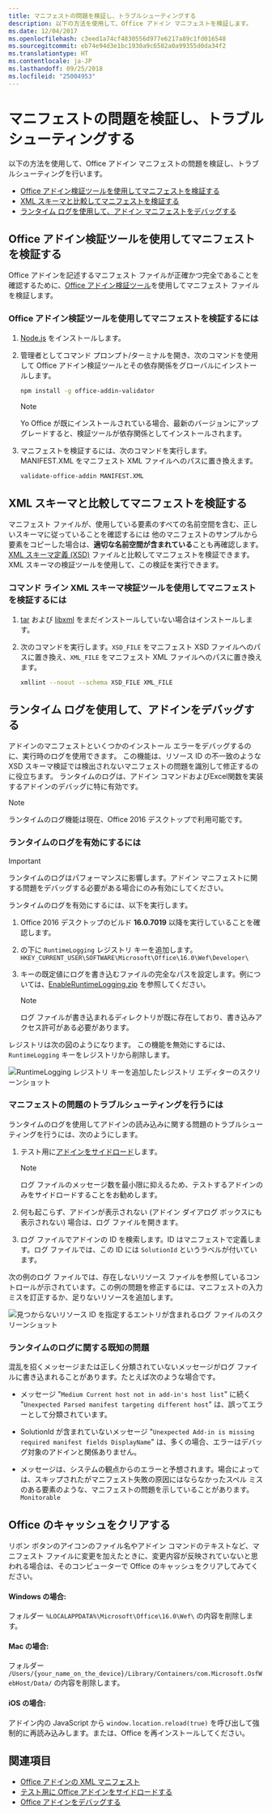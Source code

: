 ```yaml
---
title: マニフェストの問題を検証し、トラブルシューティングする
description: 以下の方法を使用して、Office アドイン マニフェストを検証します。
ms.date: 12/04/2017
ms.openlocfilehash: c3eed1a74cf4830556d977e6217a89c1fd016548
ms.sourcegitcommit: eb74e94d3e1bc1930a9c6582a0a99355d0da34f2
ms.translationtype: HT
ms.contentlocale: ja-JP
ms.lasthandoff: 09/25/2018
ms.locfileid: "25004953"
---
```

# <a name="validate-and-troubleshoot-issues-with-your-manifest"></a>マニフェストの問題を検証し、トラブルシューティングする

以下の方法を使用して、Office アドイン マニフェストの問題を検証し、トラブルシューティングを行います。 

- [Office アドイン検証ツールを使用してマニフェストを検証する](#validate-your-manifest-with-the-office-add-in-validator)   
- [XML スキーマと比較してマニフェストを検証する](#validate-your-manifest-against-the-xml-schema)
- [ランタイム ログを使用して、アドイン マニフェストをデバッグする](#use-runtime-logging-to-debug-your-add-in-manifest)


## <a name="validate-your-manifest-with-the-office-add-in-validator"></a>Office アドイン検証ツールを使用してマニフェストを検証する

Office アドインを記述するマニフェスト ファイルが正確かつ完全であることを確認するために、[Office アドイン検証ツール](https://github.com/OfficeDev/office-addin-validator)を使用してマニフェスト ファイルを検証します。

### <a name="to-use-the-office-add-in-validator-to-validate-your-manifest"></a>Office アドイン検証ツールを使用してマニフェストを検証するには

1. [Node.js](https://nodejs.org/download/) をインストールします。 

2. 管理者としてコマンド プロンプト/ターミナルを開き、次のコマンドを使用して Office アドイン検証ツールとその依存関係をグローバルにインストールします。

    ```bash
    npm install -g office-addin-validator
    ```
    
    > [!NOTE]
    > Yo Office が既にインストールされている場合、最新のバージョンにアップグレードすると、検証ツールが依存関係としてインストールされます。

3. マニフェストを検証するには、次のコマンドを実行します。MANIFEST.XML をマニフェスト XML ファイルへのパスに置き換えます。

    ```bash
    validate-office-addin MANIFEST.XML
    ```

## <a name="validate-your-manifest-against-the-xml-schema"></a>XML スキーマと比較してマニフェストを検証する

マニフェスト ファイルが、使用している要素のすべての名前空間を含む、正しいスキーマに従っていることを確認するには 他のマニフェストのサンプルから要素をコピーした場合は、**適切な名前空間が含まれている**ことも再確認します。 [XML スキーマ定義 (XSD)](https://github.com/OfficeDev/office-js-docs-pr/tree/master/docs/overview/schemas) ファイルと比較してマニフェストを検証できます。 XML スキーマの検証ツールを使用して、この検証を実行できます。 



### <a name="to-use-a-command-line-xml-schema-validation-tool-to-validate-your-manifest"></a>コマンド ライン XML スキーマ検証ツールを使用してマニフェストを検証するには

1.  [tar](https://www.gnu.org/software/tar/) および [libxml](http://xmlsoft.org/FAQ.html) をまだインストールしていない場合はインストールします。

2.  次のコマンドを実行します。`XSD_FILE` をマニフェスト XSD ファイルへのパスに置き換え、`XML_FILE` をマニフェスト XML ファイルへのパスに置き換えます。
    
    ```bash
    xmllint --noout --schema XSD_FILE XML_FILE
    ```

## <a name="use-runtime-logging-to-debug-your-add-in"></a>ランタイム ログを使用して、アドインをデバッグする 

アドインのマニフェストといくつかのインストール エラーをデバッグするのに、実行時のログを使用できます。 この機能は、リソース ID の不一致のような XSD スキーマ検証では検出されないマニフェストの問題を識別して修正するのに役立ちます。 ランタイムのログは、アドイン コマンドおよびExcel関数を実装するアドインのデバッグに特に有効です。   

> [!NOTE]
> ランタイムのログ機能は現在、Office 2016 デスクトップで利用可能です。

### <a name="to-turn-on-runtime-logging"></a>ランタイムのログを有効にするには

> [!IMPORTANT]
> ランタイムのログはパフォーマンスに影響します。アドイン マニフェストに関する問題をデバッグする必要がある場合にのみ有効にしてください。

ランタイムのログを有効にするには、以下を実行します。

1. Office 2016 デスクトップのビルド **16.0.7019** 以降を実行していることを確認します。 

2. の下に `RuntimeLogging` レジストリ キーを追加します。`HKEY_CURRENT_USER\SOFTWARE\Microsoft\Office\16.0\Wef\Developer\` 

3. キーの既定値にログを書き込むファイルの完全なパスを設定します。例については、[EnableRuntimeLogging.zip](https://github.com/OfficeDev/Office-Add-in-Commands-Samples/raw/master/Tools/RuntimeLogging/EnableRuntimeLogging.zip) を参照してください。 

    > [!NOTE]
    > ログ ファイルが書き込まれるディレクトリが既に存在しており、書き込みアクセス許可がある必要があります。 
 
レジストリは次の図のようになります。 この機能を無効にするには、`RuntimeLogging` キーをレジストリから削除します。 

![RuntimeLogging レジストリ キーを追加したレジストリ エディターのスクリーンショット](http://i.imgur.com/Sa9TyI6.png)


### <a name="to-troubleshoot-issues-with-your-manifest"></a>マニフェストの問題のトラブルシューティングを行うには

ランタイムのログを使用してアドインの読み込みに関する問題のトラブルシューティングを行うには、次のようにします。
 
1. テスト用に[アドインをサイドロード](sideload-office-add-ins-for-testing.md)します。 

    > [!NOTE]
    > ログ ファイルのメッセージ数を最小限に抑えるため、テストするアドインのみをサイドロードすることをお勧めします。

2. 何も起こらず、アドインが表示されない (アドイン ダイアログ ボックスにも表示されない) 場合は、ログ ファイルを開きます。

3. ログ ファイルでアドインの ID を検索します。ID はマニフェストで定義します。ログ ファイルでは、この ID には `SolutionId` というラベルが付いています。 

次の例のログ ファイルでは、存在しないリソース ファイルを参照しているコントロールが示されています。この例の問題を修正するには、マニフェストの入力ミスを訂正するか、足りないリソースを追加します。

![見つからないリソース ID を指定するエントリが含まれるログ ファイルのスクリーンショット](http://i.imgur.com/f8bouLA.png) 

### <a name="known-issues-with-runtime-logging"></a>ランタイムのログに関する既知の問題

混乱を招くメッセージまたは正しく分類されていないメッセージがログ ファイルに書き込まれることがあります。たとえば次のような場合です。

- メッセージ "`Medium Current host not in add-in's host list`" に続く "`Unexpected Parsed manifest targeting different host`" は、誤ってエラーとして分類されています。

- SolutionId が含まれていないメッセージ "`Unexpected Add-in is missing required manifest fields DisplayName`" は、多くの場合、エラーはデバッグ対象のアドインと関係ありません。 

- メッセージは、システムの観点からのエラーと予想されます。場合によっては、スキップされたがマニフェスト失敗の原因にはならなかったスペル ミスのある要素のような、マニフェストの問題を示していることがあります。`Monitorable` 

## <a name="clear-the-office-cache"></a>Office のキャッシュをクリアする

リボン ボタンのアイコンのファイル名やアドイン コマンドのテキストなど、マニフェスト ファイルに変更を加えたときに、変更内容が反映されていないと思われる場合は、そのコンピューターで Office のキャッシュをクリアしてみてください。 

#### <a name="for-windows"></a>Windows の場合:
フォルダー `%LOCALAPPDATA%\Microsoft\Office\16.0\Wef\` の内容を削除します。

#### <a name="for-mac"></a>Mac の場合:
フォルダー `/Users/{your_name_on_the_device}/Library/Containers/com.Microsoft.OsfWebHost/Data/` の内容を削除します。

#### <a name="for-ios"></a>iOS の場合:
アドイン内の JavaScript から `window.location.reload(true)` を呼び出して強制的に再読み込みします。または、Office を再インストールしてください。

## <a name="see-also"></a>関連項目

- [Office アドインの XML マニフェスト](../develop/add-in-manifests.md)
- [テスト用に Office アドインをサイドロードする](sideload-office-add-ins-for-testing.md)
- [Office アドインをデバッグする](debug-add-ins-using-f12-developer-tools-on-windows-10.md)
